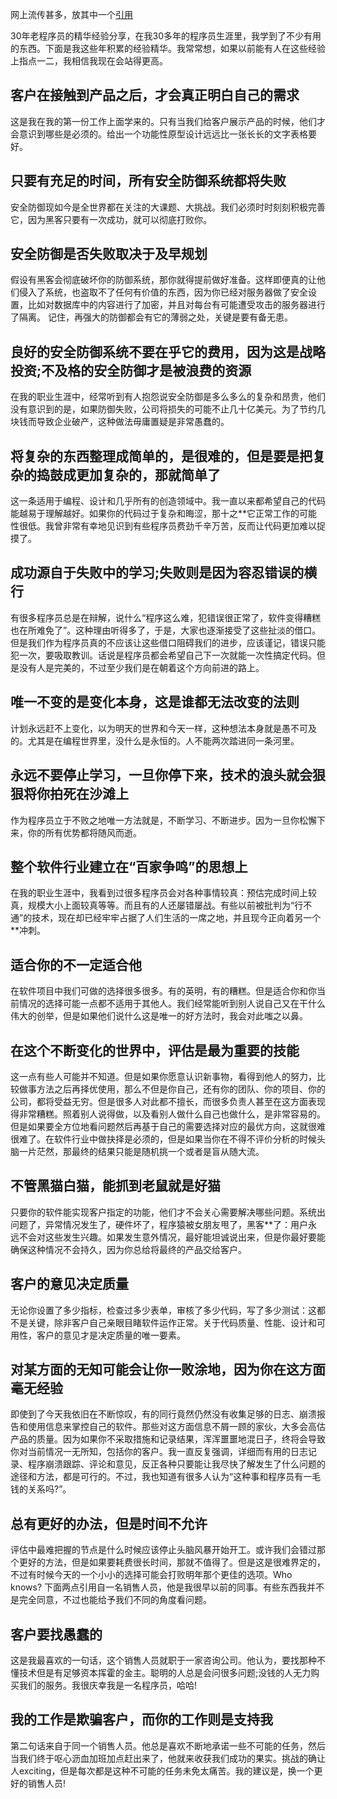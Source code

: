 网上流传甚多，放其中一个[引用](https://cloud.tencent.com/developer/article/1338764)

30年老程序员的精华经验分享，在我30多年的程序员生涯里，我学到了不少有用的东西。下面是我这些年积累的经验精华。我常常想，如果以前能有人在这些经验上指点一二，我相信我现在会站得更高。

## 客户在接触到产品之后，才会真正明白自己的需求

这是我在我的第一份工作上面学来的。只有当我们给客户展示产品的时候，他们才会意识到哪些是必须的。给出一个功能性原型设计远远比一张长长的文字表格要好。

## 只要有充足的时间，所有安全防御系统都将失败

安全防御现如今是全世界都在关注的大课题、大挑战。我们必须时时刻刻积极完善它，因为黑客只要有一次成功，就可以彻底打败你。

## 安全防御是否失败取决于及早规划

假设有黑客会彻底破坏你的防御系统，那你就得提前做好准备。这样即便真的让他们侵入了系统，也盗取不了任何有价值的东西，因为你已经对服务器做了安全设置，比如对数据库中的内容进行了加密，并且对每台有可能遭受攻击的服务器进行了隔离。
记住，再强大的防御都会有它的薄弱之处，关键是要有备无患。

## 良好的安全防御系统不要在乎它的费用，因为这是战略投资;不及格的安全防御才是被浪费的资源

在我的职业生涯中，经常听到有人抱怨说安全防御是多么多么的复杂和昂贵，他们没有意识到的是，如果防御失败，公司将损失的可能不止几十亿美元。为了节约几块钱而导致企业破产，这种做法毋庸置疑是非常愚蠢的。

## 将复杂的东西整理成简单的，是很难的，但是要是把复杂的捣鼓成更加复杂的，那就简单了

这一条适用于编程、设计和几乎所有的创造领域中。我一直以来都希望自己的代码能越易于理解越好。如果你的代码过于复杂和晦涩，那十之**它正常工作的可能性很低。我曾非常有幸地见识到有些程序员费劲千辛万苦，反而让代码更加难以捉摸了。

## 成功源自于失败中的学习;失败则是因为容忍错误的横行

有很多程序员总是在辩解，说什么“程序这么难，犯错误很正常了，软件变得糟糕也在所难免了”。这种理由听得多了，于是，大家也逐渐接受了这些扯淡的借口。但是我们作为程序员真的不应该让这些借口阻碍我们的进步，应该谨记，错误只能犯一次，要吸取教训。话说是程序员都会希望自己下一次就能一次性搞定代码。但是没有人是完美的，不过至少我们是在朝着这个方向前进的路上。

## 唯一不变的是变化本身，这是谁都无法改变的法则

计划永远赶不上变化，以为明天的世界和今天一样，这种想法本身就是愚不可及的。尤其是在编程世界里，没什么是永恒的。人不能两次踏进同一条河里。

## 永远不要停止学习，一旦你停下来，技术的浪头就会狠狠将你拍死在沙滩上

作为程序员立于不败之地唯一方法就是，不断学习、不断进步。因为一旦你松懈下来，你的所有优势都将随风而逝。

## 整个软件行业建立在“百家争鸣”的思想上

在我的职业生涯中，我看到过很多程序员会对各种事情较真：预估完成时间上较真，规模大小上面较真等等。而且有的人还屡错屡战。有些以前被批判为“行不通”的技术，现在却已经牢牢占据了人们生活的一席之地，并且现今正向着另一个**冲刺。

## 适合你的不一定适合他

在软件项目中我们可做的选择很多很多。有的英明，有的糟糕。但是适合你和你当前情况的选择可能一点都不适用于其他人。我们经常能听到别人说自己又在干什么伟大的创举，但是如果他们说什么这是唯一的好方法时，我会对此嗤之以鼻。

## 在这个不断变化的世界中，评估是最为重要的技能

这一点有些人可能并不知道。但是如果你愿意认识新事物，看得到他人的努力，比较做事方法之后再择优使用，那么不但是你自己，还有你的团队、你的项目、你的公司，都将受益无穷。但是很多人对此都不擅长，而很多负责人甚至在这方面表现得非常糟糕。照着别人说得做，以及看别人做什么自己也做什么，是非常容易的。但是如果要全方位地看问题然后再基于自己的需要选择对应的最优方向，这就很难很难了。在软件行业中做抉择是必须的，但是如果当你在不得不评价分析的时候头脑一片茫然，那最终的结果只能是随机挑一个或者是盲从随大流。

## 不管黑猫白猫，能抓到老鼠就是好猫

只要你的软件能实现客户指定的功能，他们才不会关心需要解决哪些问题。系统出问题了，异常情况发生了，硬件坏了，程序猿被女朋友甩了，黑客**了：用户永远不会对这些发生兴趣。如果发生意外情况，最好能坦诚说出来，但是你最好要能确保这种情况不会持久，因为你总给将最终的产品交给客户。

## 客户的意见决定质量

无论你设置了多少指标，检查过多少表单，审核了多少代码，写了多少测试：这都不是关键，除非客户自己亲眼目睹软件运作正常。关于代码质量、性能、设计和可用性，客户的意见才是决定质量的唯一要素。

## 对某方面的无知可能会让你一败涂地，因为你在这方面毫无经验

即使到了今天我依旧在不断惊叹，有的同行竟然仍然没有收集足够的日志、崩溃报告和使用信息来掌控自己的软件。那些对这方面信息不屑一顾的家伙，大多会高估产品的质量。因为如果你不采取措施和记录结果，浑浑噩噩地混日子，终将会导致你对当前情况一无所知，包括你的客户。我一直反复强调，详细而有用的日志记录、程序崩溃跟踪、评论和意见，反正各种只要能让我尽快了解发生了什么问题的途径和方法，都是可行的。不过，我也知道有很多人认为“这种事和程序员有一毛钱的关系吗?”。

## 总有更好的办法，但是时间不允许

评估中最难把握的节点是什么时候应该停止头脑风暴开始开工。或许我们会错过那个更好的方法，但是如果要耗费很长时间，那就不值得了。但是这是很难界定的，不过有时候今天的一个小小的选择可能会打败明年那个更佳的选项。Who knows?
下面两点引用自一名销售人员，他是我很早以前的同事。有些东西我并不是完全同意，不过也能给予我们不同的角度看问题。

## 客户要找愚蠢的

这是我最喜欢的一句话，这个销售人员就职于一家咨询公司。他认为，要找那种不懂技术但是有足够资本挥霍的金主。聪明的人总是会问很多问题;没钱的人无力购买我们的服务。我很庆幸我是一名程序员，哈哈!

## 我的工作是欺骗客户，而你的工作则是支持我

第二句话来自于同一个销售人员。他总是喜欢不断地承诺一些不可能的任务，然后当我们终于呕心沥血加班加点赶出来了，他就来收获我们成功的果实。挑战的确让人exciting，但是每次都是这种不可能的任务未免太痛苦。我的建议是，换一个更好的销售人员!
